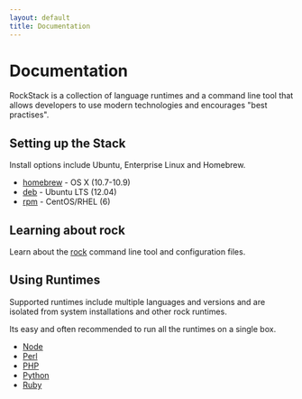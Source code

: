 ```yaml
---
layout: default
title: Documentation
---
```


# Documentation

RockStack is a collection of language runtimes and a command line tool
that allows developers to use modern technologies and encourages
"best practises".

## Setting up the Stack

Install options include Ubuntu, Enterprise Linux and Homebrew.

 * [homebrew](/docs/install/homebrew/) - OS X (10.7-10.9)
 * [deb](/docs/install/deb/) - Ubuntu LTS (12.04)
 * [rpm](/docs/install/rpm/) - CentOS/RHEL (6)

## Learning about rock

Learn about the [rock](/docs/rock/) command line tool and configuration files.

## Using Runtimes

Supported runtimes include multiple languages and versions and are isolated
from system installations and other rock runtimes.

Its easy and often recommended to run all the runtimes on a single box.

 * [Node](/docs/node/)
 * [Perl](/docs/perl/)
 * [PHP](/docs/php/)
 * [Python](/docs/python/)
 * [Ruby](/docs/ruby/)
